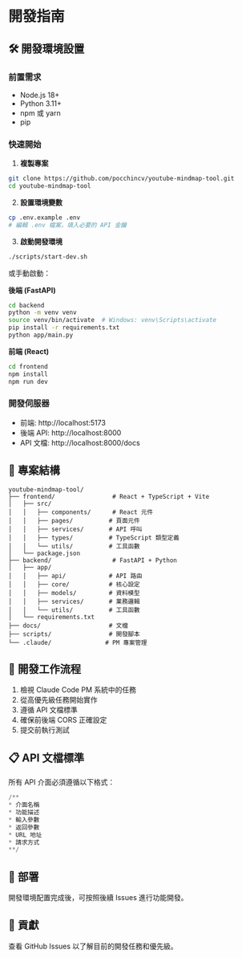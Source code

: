 # 開發指南

## 🛠️ 開發環境設置

### 前置需求
- Node.js 18+ 
- Python 3.11+
- npm 或 yarn
- pip

### 快速開始

1. **複製專案**
```bash
git clone https://github.com/pocchincv/youtube-mindmap-tool.git
cd youtube-mindmap-tool
```

2. **設置環境變數**
```bash
cp .env.example .env
# 編輯 .env 檔案，填入必要的 API 金鑰
```

3. **啟動開發環境**
```bash
./scripts/start-dev.sh
```

或手動啟動：

**後端 (FastAPI)**
```bash
cd backend
python -m venv venv
source venv/bin/activate  # Windows: venv\Scripts\activate
pip install -r requirements.txt
python app/main.py
```

**前端 (React)**
```bash
cd frontend
npm install
npm run dev
```

### 開發伺服器
- 前端: http://localhost:5173
- 後端 API: http://localhost:8000
- API 文檔: http://localhost:8000/docs

## 📁 專案結構

```
youtube-mindmap-tool/
├── frontend/                # React + TypeScript + Vite
│   ├── src/
│   │   ├── components/      # React 元件
│   │   ├── pages/          # 頁面元件
│   │   ├── services/       # API 呼叫
│   │   ├── types/          # TypeScript 類型定義
│   │   └── utils/          # 工具函數
│   └── package.json
├── backend/                 # FastAPI + Python
│   ├── app/
│   │   ├── api/            # API 路由
│   │   ├── core/           # 核心設定
│   │   ├── models/         # 資料模型
│   │   ├── services/       # 業務邏輯
│   │   └── utils/          # 工具函數
│   └── requirements.txt
├── docs/                   # 文檔
├── scripts/                # 開發腳本
└── .claude/               # PM 專案管理
```

## 🔧 開發工作流程

1. 檢視 Claude Code PM 系統中的任務
2. 從高優先級任務開始實作
3. 遵循 API 文檔標準
4. 確保前後端 CORS 正確設定
5. 提交前執行測試

## 📋 API 文檔標準

所有 API 介面必須遵循以下格式：

```python
/**
* 介面名稱
* 功能描述
* 輸入參數
* 返回參數
* URL 地址
* 請求方式
**/
```

## 🚀 部署

開發環境配置完成後，可按照後續 Issues 進行功能開發。

## 🤝 貢獻

查看 GitHub Issues 以了解目前的開發任務和優先級。